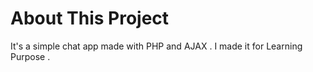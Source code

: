 # About This Project

It's a simple chat app made with PHP and AJAX .
I made it for Learning Purpose .
